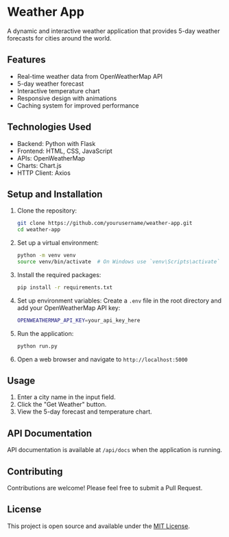 # Weather App

A dynamic and interactive weather application that provides 5-day weather forecasts for cities around the world.

## Features

- Real-time weather data from OpenWeatherMap API
- 5-day weather forecast
- Interactive temperature chart
- Responsive design with animations
- Caching system for improved performance

## Technologies Used

- Backend: Python with Flask
- Frontend: HTML, CSS, JavaScript
- APIs: OpenWeatherMap
- Charts: Chart.js
- HTTP Client: Axios

## Setup and Installation

1. Clone the repository:

   ```bash
   git clone https://github.com/yourusername/weather-app.git
   cd weather-app
   ```

2. Set up a virtual environment:

   ```bash
   python -m venv venv
   source venv/bin/activate  # On Windows use `venv\Scripts\activate`
   ```

3. Install the required packages:

   ```bash
   pip install -r requirements.txt
   ```

4. Set up environment variables:
   Create a `.env` file in the root directory and add your OpenWeatherMap API key:

   ```bash
   OPENWEATHERMAP_API_KEY=your_api_key_here
   ```

5. Run the application:

   ```bash
   python run.py
   ```

6. Open a web browser and navigate to `http://localhost:5000`

## Usage

1. Enter a city name in the input field.
2. Click the "Get Weather" button.
3. View the 5-day forecast and temperature chart.

## API Documentation

API documentation is available at `/api/docs` when the application is running.

## Contributing

Contributions are welcome! Please feel free to submit a Pull Request.

## License

This project is open source and available under the [MIT License](LICENSE).
